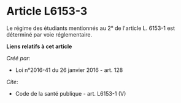 # Article L6153-3

Le régime des étudiants mentionnés au 2° de l'article L. 6153-1 est déterminé par voie réglementaire.

**Liens relatifs à cet article**

_Créé par_:

  - Loi n°2016-41 du 26 janvier 2016 - art. 128

_Cite_:

  - Code de la santé publique - art. L6153-1 (V)
